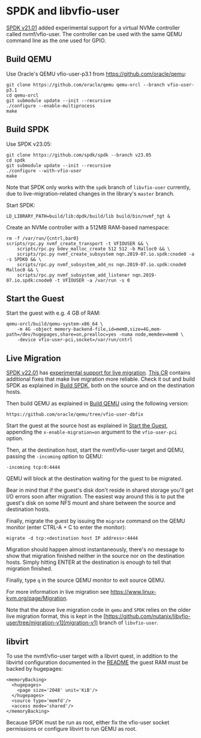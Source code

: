 SPDK and libvfio-user
=====================

[SPDK v21.01](https://github.com/spdk/spdk/releases/tag/v21.01) added
experimental support for a virtual NVMe controller called nvmf/vfio-user. The
controller can be used with the same QEMU command line as the one used for
GPIO.

Build QEMU
----------

Use Oracle's QEMU vfio-user-p3.1 from https://github.com/oracle/qemu:

	git clone https://github.com/oracle/qemu qemu-orcl --branch vfio-user-p3.1
	cd qemu-orcl
	git submodule update --init --recursive
	./configure --enable-multiprocess
	make

Build SPDK
----------

Use SPDK v23.05:

	git clone https://github.com/spdk/spdk --branch v23.05
	cd spdk
	git submodule update --init --recursive
	./configure --with-vfio-user
	make

Note that SPDK only works with the `spdk` branch of `libvfio-user` currently,
due to live-migration-related changes in the library's `master` branch.

Start SPDK:

	LD_LIBRARY_PATH=build/lib:dpdk/build/lib build/bin/nvmf_tgt &

Create an NVMe controller with a 512MB RAM-based namespace:

	rm -f /var/run/{cntrl,bar0}
	scripts/rpc.py nvmf_create_transport -t VFIOUSER && \
		scripts/rpc.py bdev_malloc_create 512 512 -b Malloc0 && \
		scripts/rpc.py nvmf_create_subsystem nqn.2019-07.io.spdk:cnode0 -a -s SPDK0 && \
		scripts/rpc.py nvmf_subsystem_add_ns nqn.2019-07.io.spdk:cnode0 Malloc0 && \
		scripts/rpc.py nvmf_subsystem_add_listener nqn.2019-07.io.spdk:cnode0 -t VFIOUSER -a /var/run -s 0

Start the Guest
---------------

Start the guest with e.g. 4 GB of RAM:

	qemu-orcl/build/qemu-system-x86_64 \
		-m 4G -object memory-backend-file,id=mem0,size=4G,mem-path=/dev/hugepages,share=on,prealloc=yes -numa node,memdev=mem0 \
		-device vfio-user-pci,socket=/var/run/cntrl


Live Migration
--------------

[SPDK v22.01](https://github.com/spdk/spdk/releases/tag/v22.01) has
[experimental support for live migration](https://spdk.io/release/2022/01/27/22.01_release/).
[This CR](https://review.spdk.io/gerrit/c/spdk/spdk/+/11745/11) contains
additional fixes that make live migration more reliable. Check it out and build
SPDK as explained in [Build SPDK](), both on the source and on the destination
hosts.

Then build QEMU as explained in [Build QEMU]() using the following version:

    https://github.com/oracle/qemu/tree/vfio-user-dbfix

Start the guest at the source host as explained in
[Start the Guest](), appending the `x-enable-migration=on` argument to the
`vfio-user-pci` option.

Then, at the destination host, start the nvmf/vfio-user target and QEMU,
passing the `-incoming` option to QEMU:

    -incoming tcp:0:4444

QEMU will block at the destination waiting for the guest to be migrated.

Bear in mind that if the guest's disk don't reside in shared storage you'll get
I/O errors soon after migration. The easiest way around this is to put the
guest's disk on some NFS mount and share between the source and destination
hosts.

Finally, migrate the guest by issuing the `migrate` command on the QEMU
monitor (enter CTRL-A + C to enter the monitor):

    migrate -d tcp:<destination host IP address>:4444

Migration should happen almost instantaneously, there's no message to show that
migration finished neither in the source nor on the destination hosts. Simply
hitting ENTER at the destination is enough to tell that migration finished.

Finally, type `q` in the source QEMU monitor to exit source QEMU.

For more information in live migration see
https://www.linux-kvm.org/page/Migration.

Note that the above live migration code in `qemu` and `SPDK` relies on the older
live migration format, this is kept in the
[https://github.com/nutanix/libvfio-user/tree/migration-v1](migration-v1)
branch of `libvfio-user`.

libvirt
-------

To use the nvmf/vfio-user target with a libvirt quest, in addition to the
libvirtd configuration documented in the [README](../README.md) the guest RAM must
be backed by hugepages:

    <memoryBacking>
      <hugepages>
        <page size='2048' unit='KiB'/>
      </hugepages>
      <source type='memfd'/>
      <access mode='shared'/>
    </memoryBacking>

Because SPDK must be run as root, either fix the vfio-user socket permissions
or configure libvirt to run QEMU as root.
